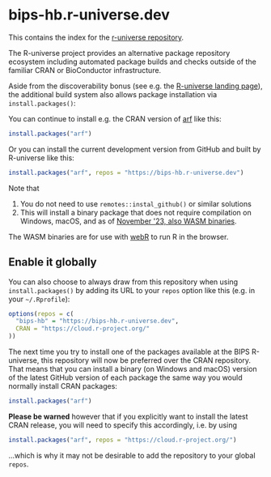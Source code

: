 # bips-hb.r-universe.dev

This contains the index for the [r-universe repository](https://bips-hb.r-universe.dev/builds).

The R-universe project provides an alternative package repository ecosystem including automated package builds and checks outside of the familiar CRAN or BioConductor infrastructure.

Aside from the discoverability bonus (see e.g. the [R-universe landing page](https://r-universe.dev/)), the additional build system also allows package installation via `install.packages()`:

You can continue to install e.g. the CRAN version of [arf](https://github.com/bips-hb/arf) like this:

```r
install.packages("arf")
```

Or you can install the current development version from GitHub and built by R-universe like this:

```r
install.packages("arf", repos = "https://bips-hb.r-universe.dev")
```

Note that

1. You do not need to use `remotes::instal_github()` or similar solutions
2. This will install a binary package that does not require compilation on Windows, macOS, and as of [November '23, also WASM binaries](https://ropensci.org/blog/2023/11/17/runiverse-wasm/).

The WASM binaries are for use with [webR](https://docs.r-wasm.org/webr/latest/) to run R in the browser.

## Enable it globally

You can also choose to always draw from this repository when using `install.packages()` by adding its URL to your `repos` option like this (e.g. in your `~/.Rprofile`):

```r
options(repos = c(
  "bips-hb" = "https://bips-hb.r-universe.dev",
  CRAN = "https://cloud.r-project.org/"
))
```

The next time you try to install one of the packages available at the BIPS R-universe, this repository will now be preferred over the CRAN repository.
That means that you can install a binary (on Windows and macOS) version of the latest GitHub version of each package the same way you would normally install CRAN packages:

```r
install.packages("arf")
```

**Please be warned** however that if you explicitly want to install the latest CRAN release, you will need to specify this accordingly, i.e. by using

```r
install.packages("arf", repos = "https://cloud.r-project.org/")
```

...which is why it may not be desirable to add the repository to your global `repos`.
